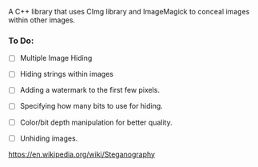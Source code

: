 A C++ library that uses CImg library and ImageMagick to conceal images within other images.

### To Do:

- [ ] Multiple Image Hiding
- [ ] Hiding strings within images
- [ ] Adding a watermark to the first few pixels.
- [ ] Specifying how many bits to use for hiding.
- [ ] Color/bit depth manipulation for better quality.
- [ ] Unhiding images.


https://en.wikipedia.org/wiki/Steganography